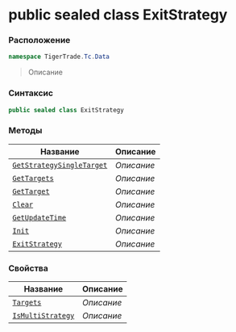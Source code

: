 
# public sealed class ExitStrategy
### Расположение
```csharp
namespace TigerTrade.Tc.Data
```



> Описание

### Синтаксис
```csharp
public sealed class ExitStrategy
```


### Методы
| Название | Описание |
| --- | --- |
| [`GetStrategySingleTarget`](./ExitStrategy.cs/Методы/GetStrategySingleTarget.md) | *Описание* |
| [`GetTargets`](./ExitStrategy.cs/Методы/GetTargets.md) | *Описание* |
| [`GetTarget`](./ExitStrategy.cs/Методы/GetTarget.md) | *Описание* |
| [`Clear`](./ExitStrategy.cs/Методы/Clear.md) | *Описание* |
| [`GetUpdateTime`](./ExitStrategy.cs/Методы/GetUpdateTime.md) | *Описание* |
| [`Init`](./ExitStrategy.cs/Методы/Init.md) | *Описание* |
| [`ExitStrategy`](./ExitStrategy.cs/Методы/ExitStrategy.md) | *Описание* |

### Свойства
| Название | Описание |
| --- | --- |
| [`Targets`](./ExitStrategy.cs/Свойства/Targets.md) | *Описание* |
| [`IsMultiStrategy`](./ExitStrategy.cs/Свойства/IsMultiStrategy.md) | *Описание* |



